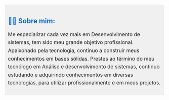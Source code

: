 <div style="background-color: #f0f0f0; padding: 10px;">
    <h2 style="color: #0066cc;">👨‍💻 Sobre mim:</h2>
    <p style="font-size: 16px; line-height: 1.6;">
        Me especializar cada vez mais em Desenvolvimento de sistemas, tem sido meu grande objetivo profissional. Apaixonado pela tecnologia, continuo a construir meus conhecimentos em bases sólidas.
        Prestes ao término do meu tecnólogo em Análise e desenvolvimento de sistemas, continuo estudando e adquirindo conhecimentos em diversas tecnologias, para utilizar profissionalmente e em meus projetos.
    </p>
</div>